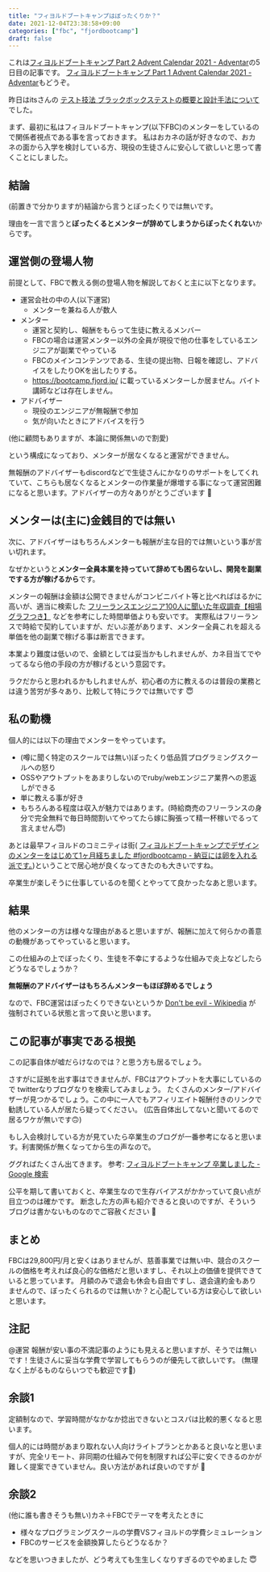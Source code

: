 ```yaml
---
title: "フィヨルドブートキャンプはぼったくりか？"
date: 2021-12-04T23:38:58+09:00
categories: ["fbc", "fjordbootcamp"]
draft: false
---
```


これは[フィヨルドブートキャンプ Part 2 Advent Calendar 2021 - Adventar](https://adventar.org/calendars/6360)の5日目の記事です。
[フィヨルドブートキャンプ Part 1 Advent Calendar 2021 - Adventar](https://adventar.org/calendars/6331)もどうぞ。

昨日はitsさんの [テスト技法 ブラックボックステストの概要と設計手法について](https://zenn.dev/its532/articles/d5e331571cacd3)
でした。

まず、最初に私はフィヨルドブートキャンプ(以下FBC)のメンターをしているので関係者視点である事を言っておきます。
私はおカネの話が好きなので、おカネの面から入学を検討している方、現役の生徒さんに安心して欲しいと思って書くことにしました。

## 結論
(前置きで分かりますが)結論から言うとぼったくりでは無いです。

理由を一言で言うと<strong>ぼったくるとメンターが辞めてしまうからぼったくれない</strong>からです。

## 運営側の登場人物

前提として、FBCで教える側の登場人物を解説しておくと主に以下となります。

- 運営会社の中の人(以下運営)
  - メンターを兼ねる人が数人
- メンター
  - 運営と契約し、報酬をもらって生徒に教えるメンバー
  - FBCの場合は運営メンター以外の全員が現役で他の仕事をしているエンジニアが副業でやっている
  - FBCのメインコンテンツである、生徒の提出物、日報を確認し、アドバイスをしたりOKを出したりする。
  - https://bootcamp.fjord.jp/ に載っているメンターしか居ません。バイト講師などは存在しません。
- アドバイザー
  - 現役のエンジニアが無報酬で参加
  - 気が向いたときにアドバイスを行う

(他に顧問もありますが、本論に関係無いので割愛)

という構成になっており、メンターが居なくなると運営ができません。

無報酬のアドバイザーもdiscordなどで生徒さんにかなりのサポートをしてくれていて、こちらも居なくなるとメンターの作業量が爆増する事になって運営困難になると思います。アドバイザーの方々ありがとうございます :pray:

## メンターは(主に)金銭目的では無い

次に、アドバイザーはもちろんメンターも報酬が主な目的では無いという事が言い切れます。

なぜかというと<strong>メンター全員本業を持っていて辞めても困らないし、開発を副業でする方が稼げるから</strong>です。

メンターの報酬は金額は公開できませんがコンビニバイト等と比べればはるかに高いが、適当に検索した [フリーランスエンジニア100人に聞いた年収調査【相場グラフつき】](https://happy.value-ark.com/sehack/freelance-engineer-marketprice#1-1) などを参考にした時間単価よりも安いです。
実際私はフリーランスで時給で契約していますが、だいぶ差があります、メンター全員これを超える単価を他の副業で稼げる事は断言できます。

本業より難度は低いので、金額としては妥当かもしれませんが、カネ目当てでやってるなら他の手段の方が稼げるという意図です。

ラクだからと思われるかもしれませんが、初心者の方に教えるのは普段の業務とは違う苦労が多々あり、比較して特にラクでは無いです :innocent:

## 私の動機

個人的には以下の理由でメンターをやっています。

- (噂に聞く特定のスクールでは無い)ぼったくり低品質プログラミングスクールへの怒り
- OSSやアウトプットをあまりしないのでruby/webエンジニア業界への恩返しができる
- 単に教える事が好き
- もちろんある程度は収入が魅力ではあります。(時給商売のフリーランスの身分で完全無料で毎日時間割いてやってたら嫁に胸張って精一杯稼いでるって言えません😇)

あとは最早フィヨルドのコミニティは街(
[フィヨルドブートキャンプでデザインのメンターをはじめて1ヶ月経ちました #fjordbootcamp - 納豆には卵を入れる派です。](https://ken-c-lo.hatenadiary.org/entry/2021/12/02/122055))ということで居心地が良くなってきたのも大きいですね。

卒業生が楽しそうに仕事しているのを聞くとやってて良かったなあと思います。

## 結果

他のメンターの方は様々な理由があると思いますが、報酬に加えて何らかの善意の動機があってやっていると思います。

この仕組みの上でぼったくり、生徒を不幸にするような仕組みで炎上などしたらどうなるでしょうか？

<strong>無報酬のアドバイザーはもちろんメンターもほぼ辞めるでしょう</strong>

なので、FBC運営はぼったくりできないというか [Don't be evil - Wikipedia](https://ja.wikipedia.org/wiki/%E9%82%AA%E6%82%AA%E3%81%AB%E3%81%AA%E3%82%8B%E3%81%AA) が強制されている状態と言って良いと思います。


## この記事が事実である根拠

この記事自体が嘘だらけなのでは？と思う方も居るでしょう。

さすがに証拠を出す事はできませんが、FBCはアウトプットを大事にしているので twitterなりブログなりを検索してみましょう。
たくさんのメンター/アドバイザーが見つかるでしょう。この中に一人でもアフィリエイト報酬付きのリンクで勧誘している人が居たら疑ってください。
(広告自体出してないと聞いてるので居るワケが無いです🙃)

もし入会検討している方が見ていたら卒業生のブログが一番参考になると思います。利害関係が無くなってから生の声なので。

ググればたくさん出てきます。 参考: [フィヨルドブートキャンプ 卒業しました - Google 検索](https://www.google.com/search?q=%E3%83%95%E3%82%A3%E3%83%A8%E3%83%AB%E3%83%89%E3%83%96%E3%83%BC%E3%83%88%E3%82%AD%E3%83%A3%E3%83%B3%E3%83%97+%E5%8D%92%E6%A5%AD%E3%81%97%E3%81%BE%E3%81%97%E3%81%9F&sxsrf=AOaemvKyUayuW-Mets-Xx6EtvAulaVusSQ%3A1638672348784&ei=3CesYcKpL-OTr7wP8YaJgA8&ved=0ahUKEwjCh4Ka0sv0AhXjyYsBHXFDAvAQ4dUDCA4&uact=5&oq=%E3%83%95%E3%82%A3%E3%83%A8%E3%83%AB%E3%83%89%E3%83%96%E3%83%BC%E3%83%88%E3%82%AD%E3%83%A3%E3%83%B3%E3%83%97+%E5%8D%92%E6%A5%AD%E3%81%97%E3%81%BE%E3%81%97%E3%81%9F&gs_lcp=Cgdnd3Mtd2l6EANKBAhBGABQAFgAYABoAHAAeACAAQCIAQCSAQCYAQA&sclient=gws-wiz)

公平を期して書いておくと、卒業生なので生存バイアスがかかっていて良い点が目立つのは確かです。
断念した方の声も紹介できると良いのですが、そういうブログは書かないものなのでご容赦ください :pray:

## まとめ

FBCは29,800円/月と安くはありませんが、慈善事業では無い中、競合のスクールの価格を考えれば良心的な価格だと思いますし、それ以上の価値を提供できていると思っています。
月額のみで退会も休会も自由ですし、退会違約金もありませんので、ぼったくられるのでは無いか？と心配している方は安心して欲しいと思います。

## 注記

@運営 報酬が安い事の不満記事のようにも見えると思いますが、そうでは無いです！生徒さんに妥当な学費で学習してもらうのが優先して欲しいです。
(無理なく上がるものならいつでも歓迎です🤑)

## 余談1

定額制なので、学習時間がなかなか捻出できないとコスパは比較的悪くなると思います。

個人的には時間があまり取れない人向けライトプランとかあると良いなと思いますが、完全リモート、非同期の仕組みで何を制限すれば公平に安くできるのかが難しく提案できていません。良い方法があれば良いのですが :thinking:

## 余談2

(他に誰も書きそうも無い)カネ＋FBCでテーマを考えたときに

- 様々なプログラミングスクールの学費VSフィヨルドの学費シミュレーション
- FBCのサービスを金額換算したらどうなるか？

などを思いつきましたが、どう考えても生生しくなりすぎるのでやめました :innocent:
